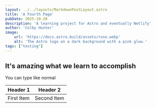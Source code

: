 ```yaml
---
layout: ../../layouts/MarkdownPostLayout.astro
title: 'A Fourth Page'
pubDate: 2025-10-20
description: 'A learning project for Astro and eventually Netlify'
author: 'Colby Hunter'
image:
    url: 'https://docs.astro.build/assets/rose.webp'
    alt: 'The Astro logo on a dark background with a pink glow.'
tags: ["testing"]
---
```


## It's amazing what we learn to accomplish

You can type like normal

|Header 1|Header 2|
|-|-|
First Item | Second Item